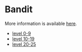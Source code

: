 # Bandit

More information is available [here](http://overthewire.org/wargames/bandit/).

* [level 0-9](bandit_0-9.md)
* [level 10-19](bandit_10-19.md)
* [level 20-25](bandit_20-25.md)
